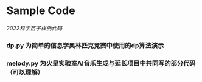 # **Sample Code**
*2022科学苗子样例代码*


### dp.py 为简单的信息学奥林匹克竞赛中使用的dp算法演示

### melody.py 为火星实验室AI音乐生成与延长项目中共同写的部分代码（可以理解）
